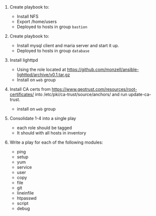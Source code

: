 1. Create playbook to:
   - Install NFS
   - Export /home/users
   - Deployed to hosts in group `bastion`
2. Create playbook to:
   - Install mysql client and maria server and start it up.
   - Deployed to hosts in group `database`

3. Install lighttpd
   - Using the role located at https://github.com/monzell/ansible-lighttpd/archive/v0.1.tar.gz
   - Install on `web` group

4. Install CA certs from https://www.geotrust.com/resources/root-certificates/ into /etc/pki/ca-trust/source/anchors/ and run update-ca-trust.
   - install on `web` group

5. Consolidate 1-4 into a single play
   - each role should be tagged
   - It should with all hosts in inventory

6. Write a  play for each of the following modules:
   - ping
   - setup
   - yum
   - service
   - user
   - copy
   - file
   - git
   - lineinfile
   - htpasswd
   - script
   - debug
